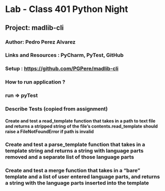 # Lab - Class 401 Python Night

## Project: madlib-cli

### Author: Pedro Perez Alvarez

### Links and Resources : PyCharm, PyTest, GitHub

### Setup : <https://github.com/PGPere/madlib-cli>

### How to run application ?

### run => pyTest

### Describe Tests (copied from assignment)

#### Create and test a read_template function that takes in a path to text file and returns a stripped string of the file’s contents.read_template should raise a FileNotFoundError if path is invalid

### Create and test a parse_template function that takes in a template string and returns a string with language parts removed and a separate list of those language parts

### Create and test a merge function that takes in a “bare” template and a list of user entered language parts, and returns a string with the language parts inserted into the template
